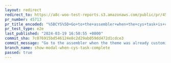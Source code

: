 ```yaml
---
layout: redirect
redirect_to: https://a8c-woo-test-reports.s3.amazonaws.com/public/pr/45713/e2e/index.html
pr_number: 45713
pr_title_encoded: "%5BCYS%5D+Go+to+the+assembler+when+the+cys+task+is+completed"
pr_test_type: e2e
last_published: "2024-03-19 16:50:55 +0000"
commit_sha: 7c076915bd546124e8c2d29ab059dd472d1cdce3
commit_message: "Go to the assembler when the theme was already customized"
branch_name: show-modal-when-cys-task-complete
passed: true
---
```

